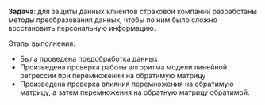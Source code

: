 <p><b>Задача</b>: для защиты данных клиентов страховой компании разработаны методы преобразования данных, чтобы по ним было сложно восстановить персональную информацию.
</p>

<p>Этапы выполнения:</p>
<ul>
  <li>Была проведена предобработка данных
</li>
  <li>Произведена проверка работы алгоритма модели линейной регрессии при перемножении на обратимую матрицу
</li>
  <li>Произведена проверка влияния перемножения на обратимую матрицу, а затем перемножения на обратную матрицу обратимой.
</li>
</ul>
